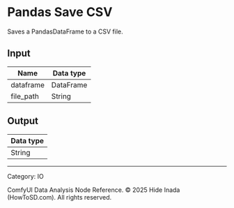 # Pandas Save CSV
Saves a PandasDataFrame to a CSV file.

## Input
| Name | Data type |
|---|---|
| dataframe | DataFrame |
| file_path | String |

## Output
| Data type |
|---|
| String |

<HR>
Category: IO

ComfyUI Data Analysis Node Reference. © 2025 Hide Inada (HowToSD.com). All rights reserved.
